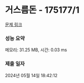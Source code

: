 # 거스름돈 - 175177/1 

[문제 링크](https://level.goorm.io/exam/175177/%EA%B1%B0%EC%8A%A4%EB%A6%84-%EB%8F%88/quiz/1) 

### 성능 요약

메모리: 31.25 MB, 시간: 0.03 ms

### 제출 일자

2024년 05월 14일 18:42:12

